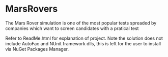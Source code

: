  # MarsRovers
The Mars Rover simulation is one of the most popular tests spreaded by companies which want to screen candidates with a pratical test

Refer to ReadMe.html for explanation of project.
Note the solution does not include AutoFac and NUnit framework dlls, this is left for the user to install via NuGet Packages Manager.
